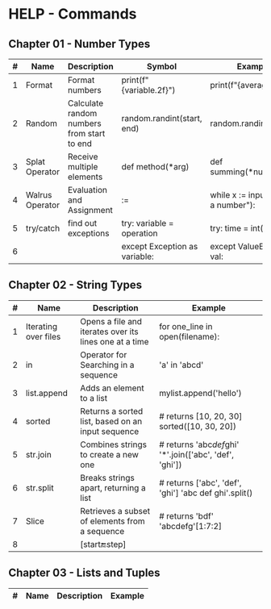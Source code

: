 # HELP - Commands

## Chapter 01 - Number Types

| #   | Name            | Description                                | Symbol                        | Example                             |
| --- | --------------- | ------------------------------------------ | ----------------------------- | ----------------------------------- |
| 1   | Format          | Format numbers                             | print(f"{variable.2f}")       | print(f"{average.2f}")              |
| 2   | Random          | Calculate random numbers from start to end | random.randint(start, end)    | random.randint(1,100)               |
| 3   | Splat Operator  | Receive multiple elements                  | def method(\*arg)             | def summing(\*numbers):             |
| 4   | Walrus Operator | Evaluation and Assignment                  | :=                            | while x := input("enter a number"): |
| 5   | try/catch       | find out exceptions                        | try: variable = operation     | try: time = int(ans)                |
| 6   |                 |                                            | except Exception as variable: | except ValueError as val:           |

## Chapter 02 - String Types

| #   | Name                 | Description                                            | Example                                                  |
| --- | -------------------- | ------------------------------------------------------ | -------------------------------------------------------- |
| 1   | Iterating over files | Opens a file and iterates over its lines one at a time | for one_line in open(filename):                          |
| 2   | in                   | Operator for Searching in a sequence                   | 'a' in 'abcd'                                            |
| 3   | list.append          | Adds an element to a list                              | mylist.append('hello')                                   |
| 4   | sorted               | Returns a sorted list, based on an input sequence      | # returns [10, 20, 30] sorted([10, 30, 20])              |
| 5   | str.join             | Combines strings to create a new one                   | # returns 'abc*def*ghi' '\*'.join(['abc', 'def', 'ghi']) |
| 6   | str.split            | Breaks strings apart, returning a list                 | # returns ['abc', 'def', 'ghi'] 'abc def ghi'.split()    |
| 7   | Slice                | Retrieves a subset of elements from a sequence         | # returns 'bdf' 'abcdefg'[1:7:2]                         |
| 8   |                      | [start:end:step]                                       |

## Chapter 03 - Lists and Tuples

| #   | Name | Description | Example |
| --- | ---- | ----------- | ------- |


